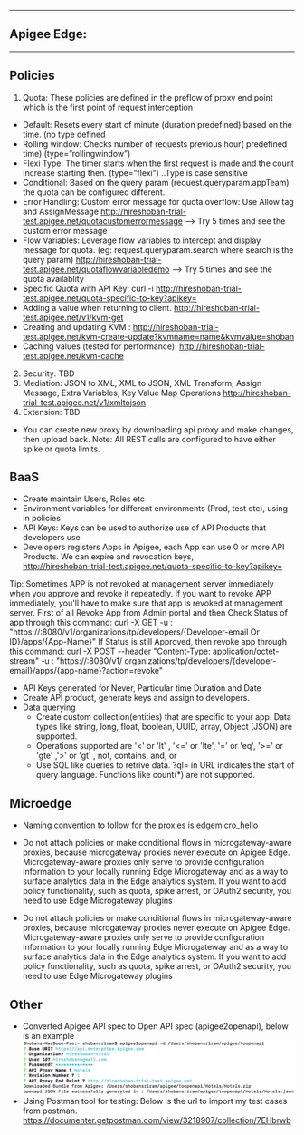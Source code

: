 
***

Apigee Edge:
------------

***


Policies 
-------------
1. Quota: These policies are defined in the preflow of proxy end point which is the first point of request interception
 - Default: Resets every start of minute (duration predefined) based on the time. (no type defined
 - Rolling window: Checks number of requests previous hour( predefined time) (type=”rollingwindow”)
 - Flexi Type:  The timer starts when the first request is made and the count increase starting then. (type=”flexi”) ..Type is case sensitive
 - Conditional: Based on the query param (request.queryparam.appTeam) the quota can be configured different.
 - Error Handling:  Custom error message for quota overflow: Use Allow tag and AssignMessage 
http://hireshoban-trial-test.apigee.net/quotacustomerrormessage --> Try 5 times and see the custom error message
 - Flow Variables: Leverage flow variables to intercept and display message for quota. (eg: request.queryparam.search where search is the query param)
http://hireshoban-trial-test.apigee.net/quotaflowvariabledemo --> Try 5 times and see the quota availablity
- Specific Quota with API Key: curl -i http://hireshoban-trial-test.apigee.net/quota-specific-to-key?apikey= 
- Adding a value when returning to client. http://hireshoban-trial-test.apigee.net/v1/kvm-get
- Creating and updating KVM : http://hireshoban-trial-test.apigee.net/kvm-create-update?kvmname=name&kvmvalue=shoban
- Caching values (tested for performance): http://hireshoban-trial-test.apigee.net/kvm-cache  
2. Security: TBD
3. Mediation: JSON to XML, XML to JSON, XML Transform, Assign Message, Extra Variables, Key Value Map Operations
   http://hireshoban-trial-test.apigee.net/v1/xmltojson
4. Extension: TBD
- You can create new proxy by downloading api proxy and make changes, then upload back. 
Note: All REST calls are configured to have either spike or quota limits. 

BaaS
-------------

- Create maintain Users, Roles etc
- Environment variables for different environments (Prod, test etc), using in policies
- API Keys: Keys can be used to authorize use of API Products that developers use
- Developers registers Apps in Apigee, each App can use 0 or more API Products. We can expire and revocation keys,  
http://hireshoban-trial-test.apigee.net/quota-specific-to-key?apikey=

Tip: Sometimes APP is not revoked at management server immediately when you approve and revoke it repeatedly. If you want to revoke APP  immediately, you'll have to make sure that app is revoked at management server.
First of all Revoke App from Admin portal and then Check Status of app through this command:
curl -X GET -u <Admin-username>:<Password> "https://<IP>:8080/v1/organizations/tp/developers/{Developer-email Or ID}/apps/{App-Name}"
If Status is still Approved, then revoke app through this command:
curl -X POST --header "Content-Type: application/octet-stream" -u <Admin-username>:<Password> "https://<IP>:8080/v1/
organizations/tp/developers/{developer-email}/apps/{app-name}?action=revoke"

- API Keys generated for Never, Particular time Duration and Date
- Create API product, generate keys and assign to developers.
- Data querying
  * Create custom collection(entities) that are specific to your app. Data types like string, long, float, boolean, UUID, array, Object (JSON) are supported. 
  * Operations supported are  '<' or 'lt'	, '<=' or 'lte',  '=' or 'eq',	'>=' or 'gte'	,'>' or 'gt'	, not, contains, and, or 
  * Use SQL like queries to retrive data. ?ql= in URL indicates the start of query language. Functions like count(*) are not supported. 

Microedge
-------------
- Naming convention to follow for the proxies is edgemicro_hello

- Do not attach policies or make conditional flows in microgateway-aware proxies, because microgateway proxies never execute on Apigee Edge. Microgateway-aware proxies only serve to provide configuration information to your locally running Edge Microgateway and as a way to surface analytics data in the Edge analytics system. If you want to add policy functionality, such as quota, spike arrest, or OAuth2 security, you need to use Edge Microgateway plugins

- Do not attach policies or make conditional flows in microgateway-aware proxies, because microgateway proxies never execute on Apigee Edge. Microgateway-aware proxies only serve to provide configuration information to your locally running Edge Microgateway and as a way to surface analytics data in the Edge analytics system. If you want to add policy functionality, such as quota, spike arrest, or OAuth2 security, you need to use Edge Microgateway plugins



Other
-------------
- Converted Apigee API spec to Open API spec (apigee2openapi), below is an example
![enter image description here](images/image.png)
- Using Postman tool for testing: Below is the url to import my test cases from postman. 
https://documenter.getpostman.com/view/3218907/collection/7EHbrwb

